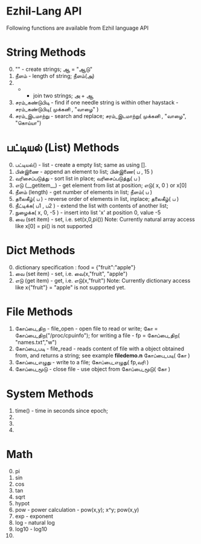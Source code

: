 Ezhil-Lang API
==============
Following functions are available from Ezhil language API


String Methods
==============
0. "" - create strings;  ஆ = "ஆடு"
1. நீளம் - length of string; நீளம்(அ)
2. + - join two strings; அ  + ஆ
3. சரம்\_கண்டுபிடி - find if one needle string is within other haystack - சரம்\_கண்டுபிடி( முக்கனி , "வாழை" ) 
4. சரம்\_இடமாற்று - search and replace; சரம்\_இடமாற்று(  முக்கனி , "வாழை", "கொய்யா")

பட்டியல் (List) Methods
=======================
0. பட்டியல்() - list - create a empty list; same as using [].
1. பின்இணை - append an element to list; பின்இணை( ப , 15 )
2. வரிசைப்படுத்து  - sort list in place; வரிசைப்படுத்து( ப )
3. எடு (\_\_getitem\_\_) - get element from list at position; எடு( x, 0 ) or  x[0]
4. நீளம் (length) - get number of elements in list; நீளம்( ப )
5. தலைகீழ்( ப ) - reverse order of elements in list, inplace; தலைகீழ்( ப )
6. நீட்டிக்க( ப1 , ப2  ) - extend the list with contents of another list; 
7. நுழைக்க( x, 0, -5 ) - insert into list 'x' at position 0, value -5
8. வை (set item) -  set, i.e. set(x,0,pi())
Note: Currently natural array access like x[0] = pi() is not supported

Dict Methods
============
0. dictionary specification : food  = {"fruit":"apple"}
1. வை (set item) -  set, i.e. வை(x,"fruit", "apple")
2. எடு (get item) - get, i.e. எடு(x,"fruit")
Note: Currently dictionary access like x{"fruit"} = "apple" is not supported yet.

File Methods
============
1. கோப்பை\_திற - file_open - open file to read or write; கோ = கோப்பை\_திற("/proc/cpuinfo"); for writing a file - fp = கோப்பை_திற( "names.txt","w")
2. கோப்பை\_படி - file_read - reads content of file with a object obtained from, and returns a string; see example __filedemo.n__  கோப்பை\_படி( கோ )
3. கோப்பை\_எழுது - write to a file;   கோப்பை_எழுது( fp,வரி )
4. கோப்பை\_மூடு - close file - use object from கோப்பை\_மூடு( கோ )

System Methods
==============
1. time() - time in seconds since epoch;
2. 
3. 
4. 

Math
====
0. pi
1. sin
2. cos
3. tan
4. sqrt
5. hypot
6. pow - power calculation - pow(x,y); x^y; pow(x,y)
7. exp - exponent
8. log - natural log
9. log10 - log10
10.
